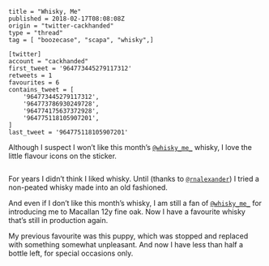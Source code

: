 ```
title = "Whisky, Me"
published = 2018-02-17T08:08:08Z
origin = "twitter-cackhanded"
type = "thread"
tag = [ "boozecase", "scapa", "whisky",]

[twitter]
account = "cackhanded"
first_tweet = '964773445279117312'
retweets = 1
favourites = 6
contains_tweet = [ 
    '964773445279117312',
    '964773786930249728',
    '964774175637372928',
    '964775118105907201',
]
last_tweet = '964775118105907201'
```

Although I suspect I won’t like this month’s [`@whisky_me_`](https://twitter.com/whisky_me_) whisky, I love the little flavour icons on the sticker.

<p class='image'><img src='https://mnf.m17s.net/twitter/964773445279117312/DWOQUZmXUAAJ-w-.jpg' alt=''></p>

For years I didn’t think I liked whisky. Until (thanks to [`@rnalexander`](https://twitter.com/rnalexander)) I tried a non-peated whisky made into an old fashioned.

And even if I don’t like this month’s whisky, I am still a fan of [`@whisky_me_`](https://twitter.com/whisky_me_) for introducing me to Macallan 12y fine oak. Now I have a favourite whisky that’s still in production again.

My previous favourite was this puppy, which was stopped and replaced with something somewhat unpleasant. And now I have less than half a bottle left, for special occasions only.

<p class='image'><img src='https://mnf.m17s.net/twitter/964773445279117312/DWOR1bOX4AAJhuG.jpg' alt=''></p>

